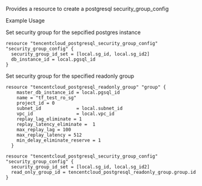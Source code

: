 Provides a resource to create a postgresql security_group_config

Example Usage

Set security group for the sepcified postgres instance
```hcl
resource "tencentcloud_postgresql_security_group_config" "security_group_config" {
  security_group_id_set = [local.sg_id, local.sg_id2]
  db_instance_id = local.pgsql_id
}
```

Set security group for the specified readonly group
```hcl
resource "tencentcloud_postgresql_readonly_group" "group" {
	master_db_instance_id = local.pgsql_id
	name = "tf_test_ro_sg"
	project_id = 0
	subnet_id             = local.subnet_id
	vpc_id                = local.vpc_id
	replay_lag_eliminate = 1
	replay_latency_eliminate =  1
	max_replay_lag = 100
	max_replay_latency = 512
	min_delay_eliminate_reserve = 1
  }

resource "tencentcloud_postgresql_security_group_config" "security_group_config" {
  security_group_id_set = [local.sg_id, local.sg_id2]
  read_only_group_id = tencentcloud_postgresql_readonly_group.group.id
}
```